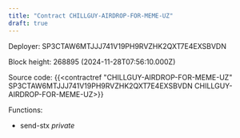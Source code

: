 ```yaml
---
title: "Contract CHILLGUY-AIRDROP-FOR-MEME-UZ"
draft: true
---
```

Deployer: SP3CTAW6MTJJJ741V19PH9RVZHK2QXT7E4EXSBVDN


 



Block height: 268895 (2024-11-28T07:56:10.000Z)

Source code: {{<contractref "CHILLGUY-AIRDROP-FOR-MEME-UZ" SP3CTAW6MTJJJ741V19PH9RVZHK2QXT7E4EXSBVDN CHILLGUY-AIRDROP-FOR-MEME-UZ>}}

Functions:

* send-stx _private_
